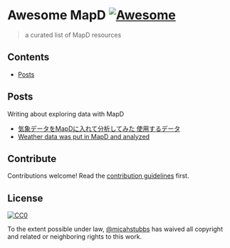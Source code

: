 # Awesome MapD [![Awesome](https://cdn.rawgit.com/sindresorhus/awesome/d7305f38d29fed78fa85652e3a63e154dd8e8829/media/badge.svg)](https://github.com/sindresorhus/awesome)

> a curated list of MapD resources 


## Contents

- [Posts](#Posts)

## Posts

Writing about exploring data with MapD

- [気象データをMapDに入れて分析してみた
使用するデータ](https://www.insight-tec.com/blog/technical/20171114_mapd)
- [Weather data was put in MapD and analyzed](https://www.insight-tec.com/blog/technical/20171114_mapd)

## Contribute

Contributions welcome! Read the [contribution guidelines](contributing.md) first.


## License

[![CC0](http://mirrors.creativecommons.org/presskit/buttons/88x31/svg/cc-zero.svg)](http://creativecommons.org/publicdomain/zero/1.0)

To the extent possible under law, [@micahstubbs](https://twitter.com/micahstubbs) has waived all copyright and
related or neighboring rights to this work.
